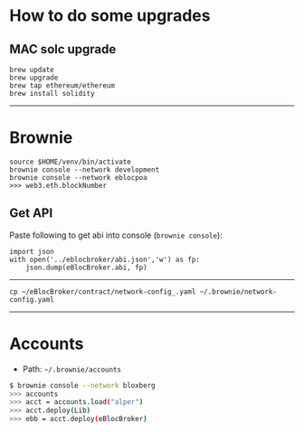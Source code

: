 # How to do some upgrades

## MAC solc upgrade

```
brew update
brew upgrade
brew tap ethereum/ethereum
brew install solidity
```

----------------------------------------------------

# Brownie

```
source $HOME/venv/bin/activate
brownie console --network development
brownie console --network eblocpoa
>>> web3.eth.blockNumber
```

## Get API

Paste following to get abi into console (`brownie console`):

```
import json
with open('../eblocbroker/abi.json','w') as fp:
    json.dump(eBlocBroker.abi, fp)
```

----------------------------------------------------

```
cp ~/eBlocBroker/contract/network-config_.yaml ~/.brownie/network-config.yaml
```

----------------------------------------------------

# Accounts

- Path: `~/.brownie/accounts`

```bash
$ brownie console --network bloxberg
>>> accounts
>>> acct = accounts.load("alper")
>>> acct.deploy(Lib)
>>> ebb = acct.deploy(eBlocBroker)
```
